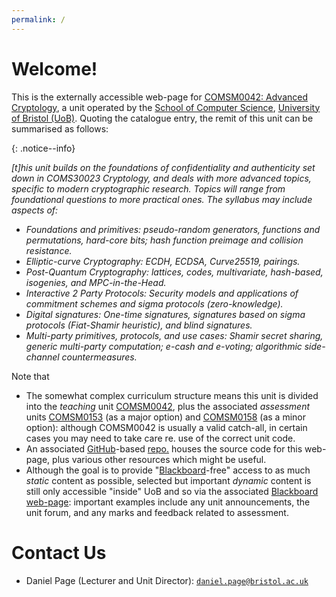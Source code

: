 ```yaml
---
permalink: /
---
```


# Welcome!

This is the 
externally accessible 
web-page for
[COMSM0042: Advanced Cryptology](https://www.bris.ac.uk/unit-programme-catalogue/UnitDetails.jsa?unitCode=COMSM0042),
a unit operated by the 
[School of Computer Science](https://www.bristol.ac.uk/engineering/schools/computer-science),
[University of Bristol (UoB)](https://www.bristol.ac.uk).
Quoting the catalogue entry, the remit of this unit can be summarised as follows:

{: .notice--info}
 <div markdown='block' style='font-style: italic'>
[t]his unit builds on the foundations of confidentiality and authenticity set down in COMS30023 Cryptology, and deals with more advanced topics, specific to modern cryptographic research. Topics will range from foundational questions to more practical ones.  The syllabus may include aspects of:

 <ul><li>Foundations and primitives: pseudo-random generators, functions and permutations, hard-core bits; hash function preimage and collision resistance.
    </li>
     <li>Elliptic-curve Cryptography: ECDH, ECDSA, Curve25519, pairings.
    </li>
     <li>Post-Quantum Cryptography: lattices, codes, multivariate, hash-based, isogenies, and MPC-in-the-Head.
    </li>
     <li>Interactive 2 Party Protocols: Security models and applications of commitment schemes and sigma protocols (zero-knowledge).
    </li>
     <li>Digital signatures: One-time signatures, signatures based on sigma protocols (Fiat-Shamir heuristic), and blind signatures.
    </li>
     <li>Multi-party primitives, protocols, and use cases: Shamir secret sharing, generic multi-party computation; e-cash and e-voting; algorithmic side-channel countermeasures.
    </li>
</ul>
</div>

Note that

- The somewhat complex curriculum structure means this unit is divided into
  the            *teaching*   unit
  [COMSM0042](https://www.bris.ac.uk/unit-programme-catalogue/UnitDetails.jsa?unitCode=COMSM0042),
  plus
  the associated *assessment* units
  [COMSM0153](https://www.bris.ac.uk/unit-programme-catalogue/UnitDetails.jsa?unitCode=COMSM0153) (as a major option)
  and
  [COMSM0158](https://www.bris.ac.uk/unit-programme-catalogue/UnitDetails.jsa?unitCode=COMSM0158) (as a minor option):
  although COMSM0042 is usually a valid catch-all, in certain cases you may
  need to take care re. use of the correct unit code.
- An associated 
  [GitHub](https://github.com/)-based [repo.](https://github.com/cs-uob/COMSM0042)
  houses the source code for this web-page, plus various other
  resources which might be useful.
- Although the goal is to provide
  "[Blackboard](https://www.blackboard.com)-free"
  access to as much 
   *static* content 
  as possible, selected but important
  *dynamic* content 
  is still only 
  accessible "inside" UoB and so via the associated
  [Blackboard web-page](https://www.ole.bris.ac.uk):
  important examples include
  any unit announcements,
  the unit forum,
  and
  any marks and feedback related to assessment.

# Contact Us

- Daniel Page (Lecturer and Unit Director): [`daniel.page@bristol.ac.uk`](mailto:daniel.page@bristol.ac.uk?subject=COMSM0042)



